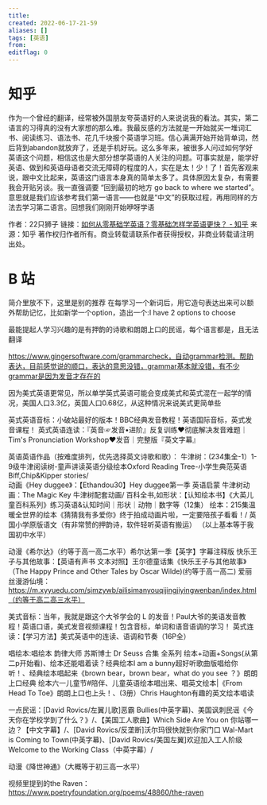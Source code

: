 ```yaml
---
title: 
created: 2022-06-17-21-59
aliases: []
tags: [英语]
from: 
editflag: 0
---
```


# 知乎

作为一个曾经的翻译，经常被外国朋友夸英语好的人来说说我的看法。其实，第二语言的习得真的没有大家想的那么难。我最反感的方法就是一开始就买一堆词汇书、阅读练习、语法书、花几千块报个英语学习班。信心满满开始开始背单词，然后背到abandon就放弃了，还是手机好玩。这么多年来，被很多人问过如何学好英语这个问题，相信这也是大部分想学英语的人关注的问题。可事实就是，能学好英语、做到和英语母语者交流无障碍的程度的人，实在是太！少！了！首先客观来说，跟中文比起来，英语这门语言本身真的简单太多了。具体原因太复杂，有需要我会开贴另谈。我一直强调要 “回到最初的地方 go back to where we started”。意思就是我们应该参考我们第一语言——也就是“中文”的获取过程，再用同样的方法去学习第二语言。回想我们刚刚开始咿呀学语

作者：22只狮子
链接：[如何从零基础学英语？零基础怎样学英语更快？ - 知乎](https://www.zhihu.com/question/20588277)
来源：知乎
著作权归作者所有。商业转载请联系作者获得授权，非商业转载请注明出处。


# B 站

简介里放不下，这里是别的推荐
在每学习一个新词后，用它造句表达出来可以额外帮助记忆，比如新学一个option，造出一个:I have 2 options to choose

最能提起人学习兴趣的是有押韵的诗歌和朗朗上口的民谣，每个语言都是，且无法翻译

https://www.gingersoftware.com/grammarcheck，自动grammar检测。帮助表达，目前感觉说的顺口，表达的意思没错，grammar基本就没错，有不少grammar是因为发音才存在的

因为美式英语更常见，所以单学英式英语可能会变成美式和英式混在一起学的情况，美国人口3.3亿，英国人口0.68亿，从这种情况来说美式更简单些

英式英语音标：小破站最好的版本！BBC经典发音教程！英语国际音标，英式发音课程！
英式英语连读：『英音☞发音•进阶』反复训练❤彻底解决发音难题｜Tim's Pronunciation Workshop❤发音｜完整版『英文字幕』

英语英语作品（按难度排列，优先选择英文诗歌和歌）：
牛津树：(234集全-1）1-9级牛津阅读树-童声讲读英语分级绘本Oxford Reading Tree-小学生典范英语Biff,Chip&Kipper stories/  
动画《Hey duggee》：【Ethandou30】Hey duggee第一季 英语启蒙 
牛津树动画：The Magic Key 牛津树配套动画/
 百科全书,如形状：【认知绘本书】《大英儿童百科系列》练习英语&认知时间｜形状｜动物｜数字等（12集） 
绘本：215集温暖全世界的绘本《猜猜我有多爱你》终于拍成动画片啦，一定要陪孩子看看！/
英国小学原版语文（有非常赞的押韵诗，软件轻听英语有搬运）
（以上基本等于我国初中水平）

动漫《希尔达》（约等于高一高二水平）希尔达第一季【英字】字幕注释版 
快乐王子与其他故事：【英语有声书 文本对照】王尔德童话集《快乐王子与其他故事》（The Happy Prince and Other Tales by Oscar Wilde)(约等于高一高二)
爱丽丝漫游仙境：https://m.xyyuedu.com/sjmzywb/ailisimanyouqijingjiyingwenban/index.html（约等于高二高三水平）

美式音标：当年，我就是跟这个大爷学会的 L 的发音！Paul大爷的美语发音教程！英语口语，美式发音视频课程！包含音标，单词和语音语调的学习！
英式连读：【学习方法】美式英语中的连读、语调和节奏（16P全）

唱绘本:唱绘本 韵律大师 苏斯博士 Dr Seuss 合集 全系列 绘本+动画+Songs(从第二p开始看)、绘本还能唱着读？经典绘本I am a bunny超好听歌曲版唱给你听！、经典绘本唱起来《brown bear，brown bear，what do you see ？》朗朗上口经典 绘本六一儿童节#陪伴、儿童英语绘本唱出来、唱英文绘本|《From Head To Toe》朗朗上口也上头！、(3册）Chris Haughton有趣的英文绘本唱读

一点民谣：[David Rovics/左翼儿歌]恶霸 Bullies(中英字幕)、美国讽刺民谣《今天你在学校学到了什么？》/、【美国工人歌曲】Which Side Are You on 你站哪一边？【中文字幕】/、[David Rovics/反垄断]沃尔玛很快就到你家门口 Wal-Mart is Coming to Town(中英字幕)、[David Rovics/美国左翼]欢迎加入工人阶级 Welcome to the Working Class（中英字幕）/

动漫《降世神通》（大概等于初三高一水平）

视频里提到的the Raven：https://www.poetryfoundation.org/poems/48860/the-raven